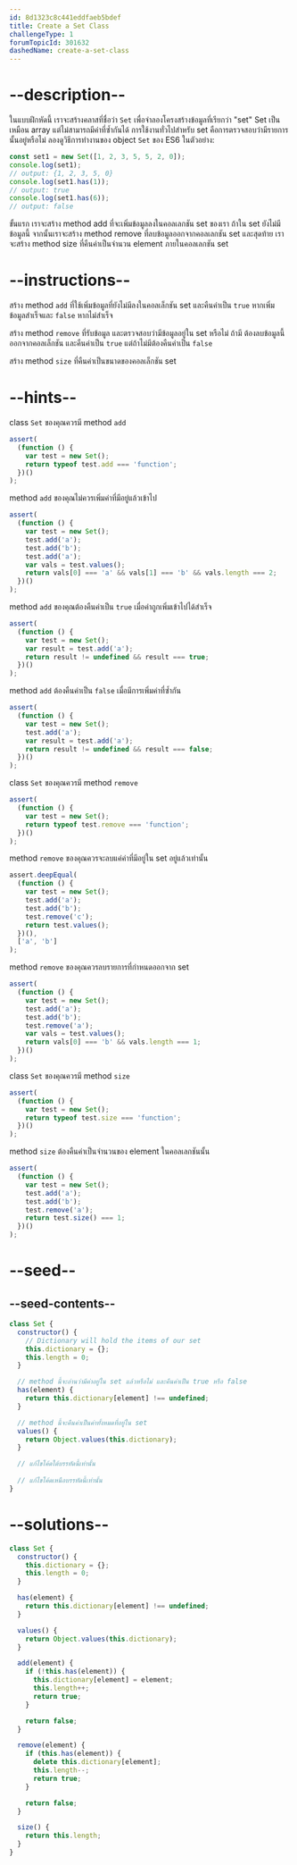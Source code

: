 ```yaml
---
id: 8d1323c8c441eddfaeb5bdef
title: Create a Set Class
challengeType: 1
forumTopicId: 301632
dashedName: create-a-set-class
---
```


# --description--

ในแบบฝึกหัดนี้ เราจะสร้างคลาสที่ชื่อว่า `Set` เพื่อจำลองโครงสร้างข้อมูลที่เรียกว่า "set" 
Set เป็นเหมือน array แต่ไม่สามารถมีค่าที่ซ้ำกันได้ การใช้งานทั่วไปสำหรับ set คือการตรวจสอบว่ามีรายการนั้นอยู่หรือไม่ ลองดูวิธีการทำงานของ object `Set` ของ ES6 ในตัวอย่าง:

```js
const set1 = new Set([1, 2, 3, 5, 5, 2, 0]);
console.log(set1);
// output: {1, 2, 3, 5, 0}
console.log(set1.has(1));
// output: true
console.log(set1.has(6));
// output: false
```

ขั้นแรก เราจะสร้าง method add ที่จะเพิ่มข้อมูลลงในคอลเลกชัน set ของเรา ถ้าใน set ยังไม่มีข้อมูลนี้ 
จากนั้นเราจะสร้าง method remove ที่ลบข้อมูลออกจากคอลเลกชัน set และสุดท้าย เราจะสร้าง method size ที่คืนค่าเป็นจำนวน element ภายในคอลเลกชัน set

# --instructions--

สร้าง method `add` ที่ใช้เพิ่มข้อมูลที่ยังไม่มีลงในคอลเล็กชัน set และคืนค่าเป็น `true` หากเพิ่มข้อมูลสำเร็จและ `false` หากไม่สำเร็จ

สร้าง method `remove` ที่รับข้อมูล และตรวจสอบว่ามีข้อมูลอยู่ใน set หรือไม่ ถ้ามี ต้องลบข้อมูลนี้ออกจากคอลเล็กชัน และคืนค่าเป็น `true` แต่ถ้าไม่มีต้องคืนค่าเป็น `false` 

สร้าง method `size` ที่คืนค่าเป็นขนาดของคอลเล็กชัน set

# --hints--

class `Set` ของคุณควรมี method `add`

```js
assert(
  (function () {
    var test = new Set();
    return typeof test.add === 'function';
  })()
);
```

method `add` ของคุณไม่ควรเพิ่มค่าที่มีอยู่แล้วเข้าไป

```js
assert(
  (function () {
    var test = new Set();
    test.add('a');
    test.add('b');
    test.add('a');
    var vals = test.values();
    return vals[0] === 'a' && vals[1] === 'b' && vals.length === 2;
  })()
);
```

method `add` ของคุณต้องคืนค่าเป็น `true` เมื่อค่าถูกเพิ่มเข้าไปได้สำเร็จ

```js
assert(
  (function () {
    var test = new Set();
    var result = test.add('a');
    return result != undefined && result === true;
  })()
);
```

method `add` ต้องคืนค่าเป็น `false` เมื่อมีการเพิ่มค่าที่ซ้ำกัน

```js
assert(
  (function () {
    var test = new Set();
    test.add('a');
    var result = test.add('a');
    return result != undefined && result === false;
  })()
);
```

class `Set` ของคุณควรมี method `remove`

```js
assert(
  (function () {
    var test = new Set();
    return typeof test.remove === 'function';
  })()
);
```

method `remove` ของคุณควรจะลบแค่ค่าที่มีอยู่ใน set อยู่แล้วเท่านั้น

```js
assert.deepEqual(
  (function () {
    var test = new Set();
    test.add('a');
    test.add('b');
    test.remove('c');
    return test.values();
  })(),
  ['a', 'b']
);
```

method `remove` ของคุณควรลบรายการที่กำหนดออกจาก set

```js
assert(
  (function () {
    var test = new Set();
    test.add('a');
    test.add('b');
    test.remove('a');
    var vals = test.values();
    return vals[0] === 'b' && vals.length === 1;
  })()
);
```

class `Set` ของคุณควรมี method `size`

```js
assert(
  (function () {
    var test = new Set();
    return typeof test.size === 'function';
  })()
);
```

method `size` ต้องคืนค่าเป็นจำนวนของ element ในคอลเลกชันนั้น

```js
assert(
  (function () {
    var test = new Set();
    test.add('a');
    test.add('b');
    test.remove('a');
    return test.size() === 1;
  })()
);
```

# --seed--

## --seed-contents--

```js
class Set {
  constructor() {
    // Dictionary will hold the items of our set
    this.dictionary = {};
    this.length = 0;
  }

  // method นี้จะอ่านว่ามีค่าอยู่ใน set แล้วหรือไม่ และคืนค่าเป็น true หรือ false
  has(element) {
    return this.dictionary[element] !== undefined;
  }

  // method นี้จะคืนค่าเป็นค่าทั้งหมดที่อยู่ใน set
  values() {
    return Object.values(this.dictionary);
  }

  // แก้ไขโค้ดใต้บรรทัดนี้เท่านั้น
  
  // แก้ไขโค้ดเหนือบรรทัดนี้เท่านั้น
}
```

# --solutions--

```js
class Set {
  constructor() {
    this.dictionary = {};
    this.length = 0;
  }

  has(element) {
    return this.dictionary[element] !== undefined;
  }

  values() {
    return Object.values(this.dictionary);
  }

  add(element) {
    if (!this.has(element)) {
      this.dictionary[element] = element;
      this.length++;
      return true;
    }

    return false;
  }

  remove(element) {
    if (this.has(element)) {
      delete this.dictionary[element];
      this.length--;
      return true;
    }

    return false;
  }

  size() {
    return this.length;
  }
}
```
